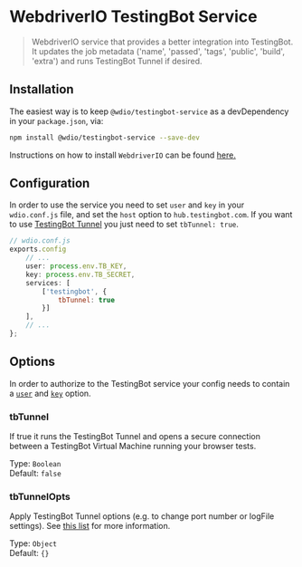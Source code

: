 WebdriverIO TestingBot Service
==============================

> WebdriverIO service that provides a better integration into TestingBot. It updates the job metadata ('name', 'passed', 'tags', 'public', 'build', 'extra') and runs TestingBot Tunnel if desired.

## Installation

The easiest way is to keep `@wdio/testingbot-service` as a devDependency in your `package.json`, via:

```sh
npm install @wdio/testingbot-service --save-dev
```

Instructions on how to install `WebdriverIO` can be found [here.](https://webdriver.io/docs/gettingstarted)

## Configuration

In order to use the service you need to set `user` and `key` in your `wdio.conf.js` file, and set the `host` option to `hub.testingbot.com`. If you want to use [TestingBot Tunnel](https://testingbot.com/support/other/tunnel)
you just need to set `tbTunnel: true`.

```js
// wdio.conf.js
exports.config
    // ...
    user: process.env.TB_KEY,
    key: process.env.TB_SECRET,
    services: [
        ['testingbot', {
            tbTunnel: true
        }]
    ],
    // ...
};
```

## Options

In order to authorize to the TestingBot service your config needs to contain a [`user`](https://webdriver.io/docs/options#user) and [`key`](https://webdriver.io/docs/options#key) option.

### tbTunnel
If true it runs the TestingBot Tunnel and opens a secure connection between a TestingBot Virtual Machine running your browser tests.

Type: `Boolean`<br />
Default: `false`

### tbTunnelOpts
Apply TestingBot Tunnel options (e.g. to change port number or logFile settings). See [this list](https://github.com/testingbot/testingbot-tunnel-launcher) for more information.

Type: `Object`<br />
Default: `{}`
